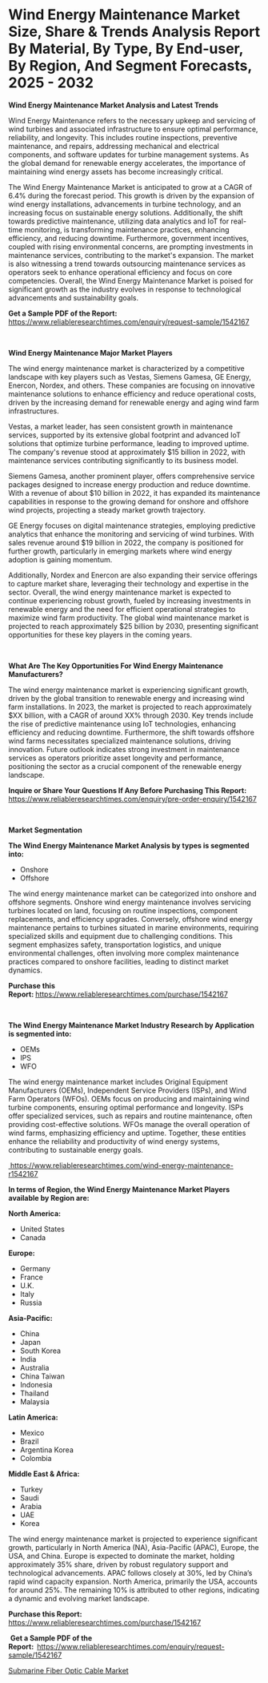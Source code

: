 <p><h1>Wind Energy Maintenance Market Size, Share & Trends Analysis Report By Material, By Type, By End-user, By Region, And Segment Forecasts, 2025 - 2032</h1></p><p><strong>Wind Energy Maintenance Market Analysis and Latest Trends</strong></p>
<p><p>Wind Energy Maintenance refers to the necessary upkeep and servicing of wind turbines and associated infrastructure to ensure optimal performance, reliability, and longevity. This includes routine inspections, preventive maintenance, and repairs, addressing mechanical and electrical components, and software updates for turbine management systems. As the global demand for renewable energy accelerates, the importance of maintaining wind energy assets has become increasingly critical.</p><p>The Wind Energy Maintenance Market is anticipated to grow at a CAGR of 6.4% during the forecast period. This growth is driven by the expansion of wind energy installations, advancements in turbine technology, and an increasing focus on sustainable energy solutions. Additionally, the shift towards predictive maintenance, utilizing data analytics and IoT for real-time monitoring, is transforming maintenance practices, enhancing efficiency, and reducing downtime. Furthermore, government incentives, coupled with rising environmental concerns, are prompting investments in maintenance services, contributing to the market's expansion. The market is also witnessing a trend towards outsourcing maintenance services as operators seek to enhance operational efficiency and focus on core competencies. Overall, the Wind Energy Maintenance Market is poised for significant growth as the industry evolves in response to technological advancements and sustainability goals.</p></p>
<p><strong>Get a Sample PDF of the Report:&nbsp;</strong> <a href="https://www.reliableresearchtimes.com/enquiry/request-sample/1542167?utm_campaign=2722&utm_medium=2&utm_source=Github&utm_content=ia&utm_term=07042025&utm_id=wind-energy-maintenance">https://www.reliableresearchtimes.com/enquiry/request-sample/1542167</a></p>
<p>&nbsp;</p>
<p><strong>Wind Energy Maintenance Major Market Players</strong></p>
<p><p>The wind energy maintenance market is characterized by a competitive landscape with key players such as Vestas, Siemens Gamesa, GE Energy, Enercon, Nordex, and others. These companies are focusing on innovative maintenance solutions to enhance efficiency and reduce operational costs, driven by the increasing demand for renewable energy and aging wind farm infrastructures.</p><p>Vestas, a market leader, has seen consistent growth in maintenance services, supported by its extensive global footprint and advanced IoT solutions that optimize turbine performance, leading to improved uptime. The company's revenue stood at approximately $15 billion in 2022, with maintenance services contributing significantly to its business model.</p><p>Siemens Gamesa, another prominent player, offers comprehensive service packages designed to increase energy production and reduce downtime. With a revenue of about $10 billion in 2022, it has expanded its maintenance capabilities in response to the growing demand for onshore and offshore wind projects, projecting a steady market growth trajectory.</p><p>GE Energy focuses on digital maintenance strategies, employing predictive analytics that enhance the monitoring and servicing of wind turbines. With sales revenue around $19 billion in 2022, the company is positioned for further growth, particularly in emerging markets where wind energy adoption is gaining momentum.</p><p>Additionally, Nordex and Enercon are also expanding their service offerings to capture market share, leveraging their technology and expertise in the sector. Overall, the wind energy maintenance market is expected to continue experiencing robust growth, fueled by increasing investments in renewable energy and the need for efficient operational strategies to maximize wind farm productivity. The global wind maintenance market is projected to reach approximately $25 billion by 2030, presenting significant opportunities for these key players in the coming years.</p></p>
<p>&nbsp;</p>
<p><strong>What Are The Key Opportunities For Wind Energy Maintenance Manufacturers?</strong></p>
<p><p>The wind energy maintenance market is experiencing significant growth, driven by the global transition to renewable energy and increasing wind farm installations. In 2023, the market is projected to reach approximately $XX billion, with a CAGR of around XX% through 2030. Key trends include the rise of predictive maintenance using IoT technologies, enhancing efficiency and reducing downtime. Furthermore, the shift towards offshore wind farms necessitates specialized maintenance solutions, driving innovation. Future outlook indicates strong investment in maintenance services as operators prioritize asset longevity and performance, positioning the sector as a crucial component of the renewable energy landscape.</p></p>
<p><strong>Inquire or Share Your Questions If Any Before Purchasing This Report:</strong> <a href="https://www.reliableresearchtimes.com/enquiry/pre-order-enquiry/1542167?utm_campaign=2722&utm_medium=2&utm_source=Github&utm_content=ia&utm_term=07042025&utm_id=wind-energy-maintenance">https://www.reliableresearchtimes.com/enquiry/pre-order-enquiry/1542167</a></p>
<p>&nbsp;</p>
<p><strong>Market Segmentation</strong></p>
<p><strong>The Wind Energy Maintenance Market Analysis by types is segmented into:</strong></p>
<p><ul><li>Onshore</li><li>Offshore</li></ul></p>
<p><p>The wind energy maintenance market can be categorized into onshore and offshore segments. Onshore wind energy maintenance involves servicing turbines located on land, focusing on routine inspections, component replacements, and efficiency upgrades. Conversely, offshore wind energy maintenance pertains to turbines situated in marine environments, requiring specialized skills and equipment due to challenging conditions. This segment emphasizes safety, transportation logistics, and unique environmental challenges, often involving more complex maintenance practices compared to onshore facilities, leading to distinct market dynamics.</p></p>
<p><strong>Purchase this Report:&nbsp;</strong><a href="https://www.reliableresearchtimes.com/purchase/1542167?utm_campaign=2722&utm_medium=2&utm_source=Github&utm_content=ia&utm_term=07042025&utm_id=wind-energy-maintenance">https://www.reliableresearchtimes.com/purchase/1542167</a></p>
<p>&nbsp;</p>
<p><strong>The Wind Energy Maintenance Market Industry Research by Application is segmented into:</strong></p>
<p><ul><li>OEMs</li><li>IPS</li><li>WFO</li></ul></p>
<p><p>The wind energy maintenance market includes Original Equipment Manufacturers (OEMs), Independent Service Providers (ISPs), and Wind Farm Operators (WFOs). OEMs focus on producing and maintaining wind turbine components, ensuring optimal performance and longevity. ISPs offer specialized services, such as repairs and routine maintenance, often providing cost-effective solutions. WFOs manage the overall operation of wind farms, emphasizing efficiency and uptime. Together, these entities enhance the reliability and productivity of wind energy systems, contributing to sustainable energy goals.</p></p>
<p><a href="https://www.reliableresearchtimes.com/wind-energy-maintenance-r1542167?utm_campaign=2722&utm_medium=2&utm_source=Github&utm_content=ia&utm_term=07042025&utm_id=wind-energy-maintenance">&nbsp;https://www.reliableresearchtimes.com/wind-energy-maintenance-r1542167</a></p>
<p><strong>In terms of Region, the Wind Energy Maintenance Market Players available by Region are:</strong></p>
<p>
    <p> <strong> North America: </strong>
        <ul>
            <li>United States</li>
            <li>Canada</li>
        </ul>
        </p> 
    <p> <strong> Europe: </strong>
        <ul>
            <li>Germany</li>
            <li>France</li>
            <li>U.K.</li>
            <li>Italy</li>
            <li>Russia</li>
        </ul>
        </p> 
    <p> <strong> Asia-Pacific: </strong>
        <ul>
            <li>China</li>
            <li>Japan</li>
            <li>South Korea</li>
            <li>India</li>
            <li>Australia</li>
            <li>China Taiwan</li>
            <li>Indonesia</li>
            <li>Thailand</li>
            <li>Malaysia</li>
        </ul>
        </p> 
    <p> <strong> Latin America: </strong>
        <ul>
            <li>Mexico</li>
            <li>Brazil</li>
            <li>Argentina Korea</li>
            <li>Colombia</li>
        </ul>
        </p> 
    <p> <strong> Middle East & Africa: </strong>
        <ul>
            <li>Turkey</li>
            <li>Saudi</li>
            <li>Arabia</li>
            <li>UAE</li>
            <li>Korea</li>
        </ul>
    </p>
    </p>
<p><p>The wind energy maintenance market is projected to experience significant growth, particularly in North America (NA), Asia-Pacific (APAC), Europe, the USA, and China. Europe is expected to dominate the market, holding approximately 35% share, driven by robust regulatory support and technological advancements. APAC follows closely at 30%, led by China’s rapid wind capacity expansion. North America, primarily the USA, accounts for around 25%. The remaining 10% is attributed to other regions, indicating a dynamic and evolving market landscape.</p></p>
<p><strong>Purchase this Report: </strong><a href="https://www.reliableresearchtimes.com/purchase/1542167?utm_campaign=2722&utm_medium=2&utm_source=Github&utm_content=ia&utm_term=07042025&utm_id=wind-energy-maintenance">https://www.reliableresearchtimes.com/purchase/1542167</a></p>
<p>&nbsp;<strong>Get a Sample PDF of the Report:&nbsp;&nbsp;</strong><a href="https://www.reliableresearchtimes.com/enquiry/request-sample/1542167?utm_campaign=2722&utm_medium=2&utm_source=Github&utm_content=ia&utm_term=07042025&utm_id=wind-energy-maintenance">https://www.reliableresearchtimes.com/enquiry/request-sample/1542167</a></p>
<p><strong></strong></p>
<p><p><a href="https://github.com/tashiafun920/Market-Research-Report-List-1/blob/main/submarine-fiber-optic-cable-market.md?utm_campaign=2722&utm_medium=2&utm_source=Github&utm_content=ia&utm_term=07042025&utm_id=wind-energy-maintenance">Submarine Fiber Optic Cable Market</a></p></p>